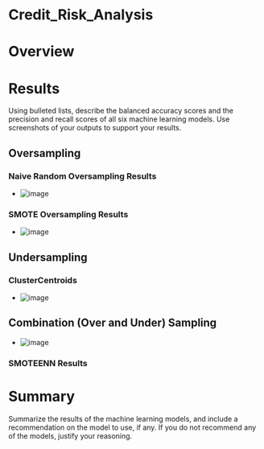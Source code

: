 # Credit_Risk_Analysis
# Overview
# Results
Using bulleted lists, describe the balanced accuracy scores and the precision and recall scores of all six machine learning models. Use screenshots of your outputs to support your results.
 ## Oversampling
 ### Naive Random Oversampling Results
  - ![image](https://user-images.githubusercontent.com/107594143/194962048-dea78e9c-8e97-429e-8870-efbf0c5d509e.png)
 ### SMOTE Oversampling Results
  - ![image](https://user-images.githubusercontent.com/107594143/194962104-20de291e-2618-42da-8582-4ed3657a5ffa.png)
 ## Undersampling
 ### ClusterCentroids
  - ![image](https://user-images.githubusercontent.com/107594143/194962169-4f286687-9959-439e-a88a-abea37b14a7d.png)
 ## Combination (Over and Under) Sampling
  - ![image](https://user-images.githubusercontent.com/107594143/194962247-0fa40947-1a74-4cb4-bb79-4588ce4f3cf8.png)

 ### SMOTEENN Results
# Summary
Summarize the results of the machine learning models, and include a recommendation on the model to use, if any. If you do not recommend any of the models, justify your reasoning.
